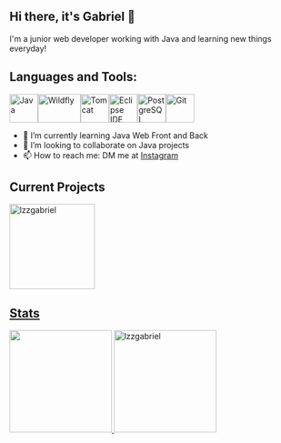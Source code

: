 ## Hi there, it's Gabriel 👋
I'm a junior web developer working with Java and learning new things everyday!
## Languages and Tools:
<img title="Java" src="https://www.svgrepo.com/show/452234/java.svg" width="50" height="50"><img title="Wildfly" src="https://www.svgrepo.com/show/354565/wildfly.svg" width="75" height="50"><img title="Tomcat" src="https://www.svgrepo.com/show/354454/tomcat.svg" width="50" height="50"><img title="Eclipse IDE" src="https://www.svgrepo.com/show/353685/eclipse-icon.svg" width="50" height="50"><img title="PostgreSQL" src="https://www.svgrepo.com/show/354200/postgresql.svg" width="50" height="50"><img title="Git" src="https://www.svgrepo.com/show/452210/git.svg" width="50" height="50">
- 🌱 I’m currently learning Java Web Front and Back
- 👯 I’m looking to collaborate on Java projects
- 📫 How to reach me: DM me at [Instagram](https://instagram.com/gabrielh.developer?igshid=MzNlNGNkZWQ4Mg==)

## Current Projects
<a href="https://github.com/lzzgabriel/stu">
<img loading="lazy" height="150em" src="https://github-readme-stats.vercel.app/api/pin/?username=lzzgabriel&repo=stu&show_owner=true&theme=github_dark" alt="lzzgabriel" />

## Stats
<div>
<a href="https://github.com/lzzgabriel">
<img loading="lazy" height="180em" src="https://github-readme-stats.vercel.app/api/top-langs/?username=lzzgabriel&layout=compact&langs_count=7&theme=github_dark"/>
<img loading="lazy" height="180em" src="https://github-readme-stats.vercel.app/api?username=lzzgabriel&show_icons=true&theme=github_dark" alt="lzzgabriel" />
</div>
